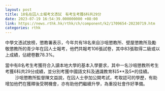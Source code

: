 ```yaml
---
layout: post
title: 18名在囚人士報考文憑試　有考生考獲6科共29分
date: 2023-07-19 16:54:39.000000000 +08:00
link: https://news.rthk.hk/rthk/ch/component/k2/1709654-20230719.htm
categories: rthk
---
```


中學文憑試放榜，懲教署表示，今年共有18名來自沙咀懲教所、壁屋懲教所及勵敬懲教所的青少年在囚人士報考，他們共報考106張試卷，其中83張取得二級或以上成績，佔總卷數78.3%。

當中有8名考生考獲符合入讀本地大學的基本入學要求，其中一名沙咀懲教所考生考獲6科共29分成績，並分別考獲中國語文科及通識教育科5**及5*的佳績。
　　 
沙咀懲教所監督陳文益說，在囚人士參加公開考試，考取認可的學歷，有助增加他們在獲釋後受聘機會，亦有助他們繼續升學，為重投社會作好準備。
